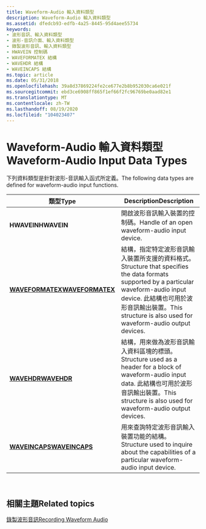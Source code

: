 ```yaml
---
title: Waveform-Audio 輸入資料類型
description: Waveform-Audio 輸入資料類型
ms.assetid: dfedcb93-edfb-4a25-8445-95d4aee55734
keywords:
- 波形音訊、輸入資料類型
- 波形-音訊介面、輸入資料類型
- 錄製波形音訊、輸入資料類型
- HWAVEIN 控制碼
- WAVEFORMATEX 結構
- WAVEHDR 結構
- WAVEINCAPS 結構
ms.topic: article
ms.date: 05/31/2018
ms.openlocfilehash: 39a8d37869224fe2ce677e2b8b952030ca6e021f
ms.sourcegitcommit: ebd3ce6908ff865f1ef66f2fc96769be0aad82e1
ms.translationtype: MT
ms.contentlocale: zh-TW
ms.lasthandoff: 08/19/2020
ms.locfileid: "104023407"
---
```

# <a name="waveform-audio-input-data-types"></a><span data-ttu-id="3a080-110">Waveform-Audio 輸入資料類型</span><span class="sxs-lookup"><span data-stu-id="3a080-110">Waveform-Audio Input Data Types</span></span>

<span data-ttu-id="3a080-111">下列資料類型是針對波形-音訊輸入函式所定義。</span><span class="sxs-lookup"><span data-stu-id="3a080-111">The following data types are defined for waveform-audio input functions.</span></span>



| <span data-ttu-id="3a080-112">類型</span><span class="sxs-lookup"><span data-stu-id="3a080-112">Type</span></span>                                 | <span data-ttu-id="3a080-113">Description</span><span class="sxs-lookup"><span data-stu-id="3a080-113">Description</span></span>                                                                                                                                                     |
|--------------------------------------|-----------------------------------------------------------------------------------------------------------------------------------------------------------------|
| <span data-ttu-id="3a080-114">**HWAVEIN**</span><span class="sxs-lookup"><span data-stu-id="3a080-114">**HWAVEIN**</span></span>                          | <span data-ttu-id="3a080-115">開啟波形音訊輸入裝置的控制碼。</span><span class="sxs-lookup"><span data-stu-id="3a080-115">Handle of an open waveform-audio input device.</span></span>                                                                                                                  |
| [<span data-ttu-id="3a080-116">**WAVEFORMATEX**</span><span class="sxs-lookup"><span data-stu-id="3a080-116">**WAVEFORMATEX**</span></span>](/windows/win32/api/mmeapi/ns-mmeapi-waveformatex) | <span data-ttu-id="3a080-117">結構，指定特定波形音訊輸入裝置所支援的資料格式。</span><span class="sxs-lookup"><span data-stu-id="3a080-117">Structure that specifies the data formats supported by a particular waveform-audio input device.</span></span> <span data-ttu-id="3a080-118">此結構也可用於波形音訊輸出裝置。</span><span class="sxs-lookup"><span data-stu-id="3a080-118">This structure is also used for waveform-audio output devices.</span></span> |
| [<span data-ttu-id="3a080-119">**WAVEHDR**</span><span class="sxs-lookup"><span data-stu-id="3a080-119">**WAVEHDR**</span></span>](/windows/win32/api/mmeapi/ns-mmeapi-wavehdr)           | <span data-ttu-id="3a080-120">結構，用來做為波形音訊輸入資料區塊的標頭。</span><span class="sxs-lookup"><span data-stu-id="3a080-120">Structure used as a header for a block of waveform-audio input data.</span></span> <span data-ttu-id="3a080-121">此結構也可用於波形音訊輸出裝置。</span><span class="sxs-lookup"><span data-stu-id="3a080-121">This structure is also used for waveform-audio output devices.</span></span>                             |
| [<span data-ttu-id="3a080-122">**WAVEINCAPS**</span><span class="sxs-lookup"><span data-stu-id="3a080-122">**WAVEINCAPS**</span></span>](/windows/win32/api/mmeapi/ns-mmeapi-waveincaps)     | <span data-ttu-id="3a080-123">用來查詢特定波形音訊輸入裝置功能的結構。</span><span class="sxs-lookup"><span data-stu-id="3a080-123">Structure used to inquire about the capabilities of a particular waveform-audio input device.</span></span>                                                                   |



 

## <a name="related-topics"></a><span data-ttu-id="3a080-124">相關主題</span><span class="sxs-lookup"><span data-stu-id="3a080-124">Related topics</span></span>

<dl> <dt>

[<span data-ttu-id="3a080-125">錄製波形音訊</span><span class="sxs-lookup"><span data-stu-id="3a080-125">Recording Waveform Audio</span></span>](recording-waveform-audio.md)
</dt> </dl>

 

 